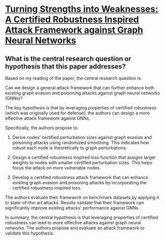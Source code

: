 # [Turning Strengths into Weaknesses: A Certified Robustness Inspired   Attack Framework against Graph Neural Networks](https://arxiv.org/abs/2303.06199)

## What is the central research question or hypothesis that this paper addresses?

 Based on my reading of the paper, the central research question is:

Can we design a general attack framework that can further enhance both existing graph evasion and poisoning attacks against graph neural networks (GNNs)?

The key hypothesis is that by leveraging properties of certified robustness (which was originally used for defense), the authors can design a more effective attack framework against GNNs. 

Specifically, the authors propose to:

1) Derive nodes' certified perturbation sizes against graph evasion and poisoning attacks using randomized smoothing. This indicates how robust each node is theoretically to graph perturbations.

2) Design a certified robustness inspired loss function that assigns larger weights to nodes with smaller certified perturbation sizes. This helps focus the attack on more vulnerable nodes. 

3) Develop a certified robustness attack framework that can enhance existing graph evasion and poisoning attacks by incorporating the certified robustness inspired loss.

The authors evaluate their framework on benchmark datasets by applying it to state-of-the-art attacks. Results validate that their framework can significantly improve existing attacks' performance against GNNs.

In summary, the central hypothesis is that leveraging properties of certified robustness can lead to more effective attacks against graph neural networks. The authors propose and evaluate an attack framework to validate this hypothesis.
